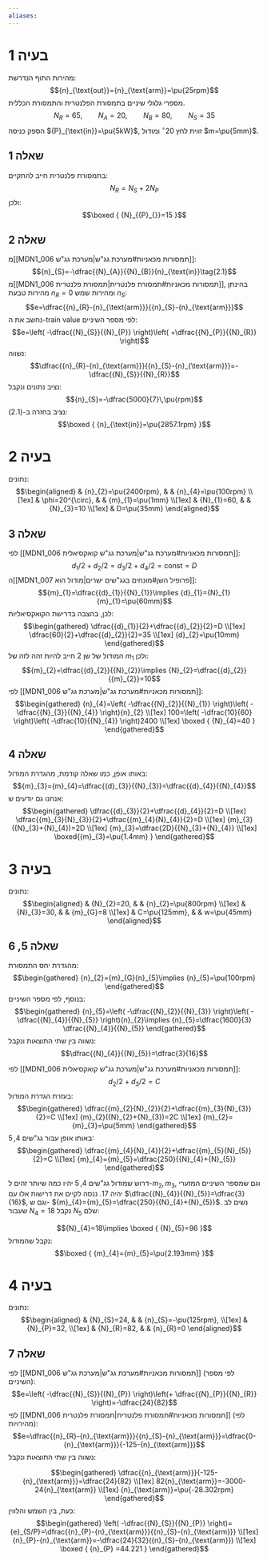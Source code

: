 ```yaml
---
aliases:
---
```

# בעיה 1
מהירות התוף הנדרשת:
$${n}_{\text{out}}={n}_{\text{arm}}=\pu{25rpm}$$
מספרי גלגלי שיניים בתמסורת הפלנטרית והתמסורת הכללית.
$${N}_{R}=65,\qquad {N}_{A}=20,\qquad {N}_{B}=80,\qquad {N}_{S}=35$$
הספק כניסה ${P}_{\text{in}}=\pu{5kW}$, זווית לחץ $20^{\circ}$ ומודול $m=\pu{5mm}$.

## שאלה 1
בתמסורת פלנטרית חייב להתקיים:
$${N}_{R}={N}_{S}+2{N}_{P}$$
ולכן:
$$\boxed {
{N}_{{P}_{}}=15
 }$$
## שאלה 2
 מ[[MDN1_006 תמסורות מכאניות#מערכת גג"ש|מערכת גג"ש]]:
 $${n}_{S}=-\dfrac{{N}_{A}}{{N}_{B}}{n}_{\text{in}}\tag{2.1}$$
 מ[[MDN1_006 תמסורות מכאניות#תמסורת פלנטרית|תמסורת פלנטרית]], בהינתן מהירות טבעת ${n}_{R}=0$ ומהירות שמש ${n}_{S}$:
 $$e=\dfrac{{n}_{R}-{n}_{\text{arm}}}{{n}_{S}-{n}_{\text{arm}}}$$
 נחשב את ה-train value לפי מספר השיניים:
 $$e=\left( -\dfrac{{N}_{S}}{{N}_{P}} \right)\left( +\dfrac{{N}_{P}}{{N}_{R}} \right)$$
 נשווה:
 $$\dfrac{{n}_{R}-{n}_{\text{arm}}}{{n}_{S}-{n}_{\text{arm}}}=-\dfrac{{N}_{S}}{{N}_{R}}$$
 נציב נתונים ונקבל:
 $${n}_{S}=-\dfrac{5000}{7}\,\pu{rpm}$$
 נציב בחזרה ב-$(\text{2.1})$:
 $$\boxed {
{n}_{\text{in}}=\pu{2857.1rpm}
 }$$
# בעיה 2
נתונים:
$$\begin{aligned}
 & {n}_{2}=\pu{2400rpm}, &  & {n}_{4}=\pu{100rpm} \\[1ex]
 & \phi=20^{\circ}, &  & {m}_{1}=\pu{1mm}  \\[1ex]
 & {N}_{1}=60, &  & {N}_{3}=10 \\[1ex]
 & D=\pu{35mm}
\end{aligned}$$
## שאלה 3
לפי [[MDN1_006 תמסורות מכאניות#מערכת גג"ש|מערכת גג"ש קואקסיאלית]]:
$${d}_{1}/2+{d}_{2}/2={d}_{3}/2+{d}_{4}/2=\text{const} =D$$
ה[[MDN1_007 פרופיל השן#מונחים בגג"שים ישרים|מודול הוא]]:
$${m}_{1}=\dfrac{{d}_{1}}{{N}_{1}}\implies {d}_{1}={N}_{1}{m}_{1}=\pu{60mm}$$
לכן, בהצבה בדרישת הקואקסיאליות:
$$\begin{gathered}
\dfrac{{d}_{1}}{2}+\dfrac{{d}_{2}}{2}=D \\[1ex]
\dfrac{60}{2}+\dfrac{{d}_{2}}{2}=35 \\[1ex]
{d}_{2}=\pu{10mm}
\end{gathered}$$
המודול של שן $2$ חייב להיות זהה לזה של ${m}_{1}$ ולכן:
$${m}_{2}=\dfrac{{d}_{2}}{{N}_{2}}\implies {N}_{2}=\dfrac{{d}_{2}}{{m}_{2}}=10$$
לפי [[MDN1_006 תמסורות מכאניות#מערכת גג"ש|מערכת גג"ש]]:
$$\begin{gathered}
{n}_{4}=\left( -\dfrac{{N}_{2}}{{N}_{1}} \right)\left( -\dfrac{{N}_{3}}{{N}_{4}} \right){n}_{2} \\[1ex]
100=\left( -\dfrac{10}{60} \right)\left( -\dfrac{10}{{N}_{4}} \right)2400 \\[1ex]
\boxed {
{N}_{4}=40
 }
\end{gathered}$$

## שאלה 4
באותו אופן, כמו שאלה קודמת, מהגדרת המודול:
$${m}_{3}={m}_{4}=\dfrac{{d}_{3}}{{N}_{3}}=\dfrac{{d}_{4}}{{N}_{4}}$$
אנחנו גם יודעים ש:
$$\begin{gathered}
\dfrac{{d}_{3}}{2}+\dfrac{{d}_{4}}{2}=D \\[1ex]
\dfrac{{m}_{3}{N}_{3}}{2}+\dfrac{{m}_{4}{N}_{4}}{2}=D \\[1ex]
{m}_{3}({N}_{3}+{N}_{4})=2D \\[1ex]
{m}_{3}=\dfrac{2D}{{N}_{3}+{N}_{4}} \\[1ex]
\boxed{{m}_{3}=\pu{1.4mm} }
\end{gathered}$$

# בעיה 3
נתונים:
$$\begin{aligned}
 & {N}_{2}=20, &  & {n}_{2}=\pu{800rpm} \\[1ex]
 & {N}_{3}=30, &  & {m}_{G}=8 \\[1ex]
 & C=\pu{125mm}, &  & w=\pu{45mm}
\end{aligned}$$
## שאלה 5, 6
מהגדרת יחס התמסורת:
$$\begin{gathered}
{n}_{2}={m}_{G}{n}_{5}\implies {n}_{5}=\pu{100rpm}
\end{gathered}$$
בנוסף, לפי מספר השיניים:
$$\begin{gathered}
{n}_{5}=\left( -\dfrac{{N}_{2}}{{N}_{3}} \right)\left( -\dfrac{{N}_{4}}{{N}_{5}} \right){n}_{2}\implies {n}_{5}=\dfrac{1600}{3} \dfrac{{N}_{4}}{{N}_{5}}
\end{gathered}$$
נשווה בין שתי התוצאות ונקבל:
$$\dfrac{{N}_{4}}{{N}_{5}}=\dfrac{3}{16}$$

לפי [[MDN1_006 תמסורות מכאניות#מערכת גג"ש|מערכת גג"ש קואקסיאלית]]:
$${d}_{2}/2+{d}_{3}/2=C$$
בעזרת הגדרת המודול:
$$\begin{gathered}
\dfrac{{m}_{2}{N}_{2}}{2}+\dfrac{{m}_{3}{N}_{3}}{2}=C \\[1ex]
{m}_{2}({N}_{2}+{N}_{3})=2C \\[1ex]
{m}_{2}={m}_{3}=\pu{5mm}
\end{gathered}$$
באותו אופן עבור גג"שים $4,5$:
$$\begin{gathered}
\dfrac{{m}_{4}{N}_{4}}{2}+\dfrac{{m}_{5}{N}_{5}}{2}=C \\[1ex]
{m}_{4}={m}_{5}=\dfrac{250}{{N}_{4}+{N}_{5}}
\end{gathered}$$

דרוש שמודול גג"שים $4,5$ יהיו כמה שיותר זהים ל-${m}_{2},{m}_{3}$, וגם שמספר השיניים המזערי יהיה $17$. ננסה לקיים את דרישות אלו עם $\dfrac{{N}_{4}}{{N}_{5}}=\dfrac{3}{16}$, וגם ש- ${m}_{4}={m}_{5}=\dfrac{250}{{N}_{4}+{N}_{5}}$. נשים לב שעבור ${N}_{4}=18$ נקבל ${N}_{5}$ שלם:

$${N}_{4}=18\implies \boxed {
{N}_{5}=96
 }$$
נקבל שהמודול:
$$\boxed {
{m}_{4}={m}_{5}=\pu{2.193mm}
 }$$

# בעיה 4

נתונים:
$$\begin{aligned}
 & {N}_{S}=24, &  & {n}_{S}=-\pu{125rpm}, \\[1ex]
 & {N}_{P}=32, \\[1ex]
 & {N}_{R}=82, &  & {n}_{R}=0
\end{aligned}$$

## שאלה 7
לפי [[MDN1_006 תמסורות מכאניות#מערכת גג"ש|מערכת גג"ש]] (לפי מספר השיניים):
$$e=\left( -\dfrac{{N}_{S}}{{N}_{P}} \right)\left(+ \dfrac{{N}_{P}}{{N}_{R}} \right)=-\dfrac{24}{82}$$
לפי [[MDN1_006 תמסורות מכאניות#תמסורת פלנטרית|תמסורת פלנטרית]] (לפי מהירויות):
$$e=\dfrac{{n}_{R}-{n}_{\text{arm}}}{{n}_{S}-{n}_{\text{arm}}}=\dfrac{0-{n}_{\text{arm}}}{-125-{n}_{\text{arm}}}$$
נשווה בין שתי התוצאות ונקבל:

$$\begin{gathered}
\dfrac{{n}_{\text{arm}}}{-125-{n}_{\text{arm}}}=\dfrac{24}{82} \\[1ex]
82{n}_{\text{arm}}=-3000-24{n}_{\text{arm}} \\[1ex]
{n}_{\text{arm}}=\pu{-28.302rpm}
\end{gathered}$$
כעת, בין השמש והלווין:
$$\begin{gathered}
\left( -\dfrac{{N}_{S}}{{N}_{P}} \right)={e}_{S/P}=\dfrac{{n}_{P}-{n}_{\text{arm}}}{{n}_{S}-{n}_{\text{arm}}} \\[1ex]
{n}_{P}-{n}_{\text{arm}}=-\dfrac{24}{32}({n}_{S}-{n}_{\text{arm}}) \\[1ex]
\boxed {
{n}_{P} =44.221 
 }
\end{gathered}$$